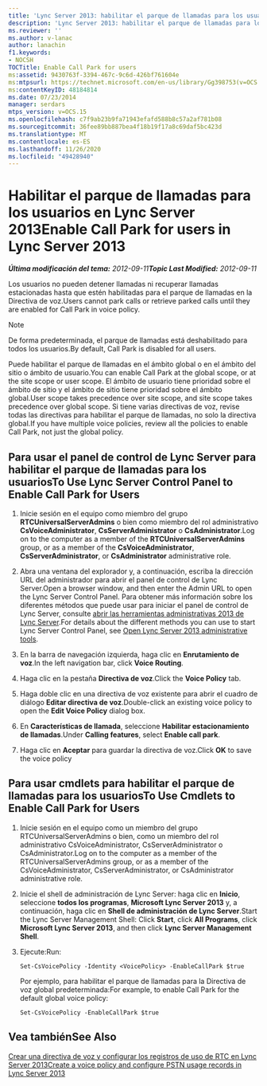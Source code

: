 ```yaml
---
title: 'Lync Server 2013: habilitar el parque de llamadas para los usuarios'
description: 'Lync Server 2013: habilitar el parque de llamadas para los usuarios.'
ms.reviewer: ''
ms.author: v-lanac
author: lanachin
f1.keywords:
- NOCSH
TOCTitle: Enable Call Park for users
ms:assetid: 9430763f-3394-467c-9c6d-426bf761604e
ms:mtpsurl: https://technet.microsoft.com/en-us/library/Gg398753(v=OCS.15)
ms:contentKeyID: 48184814
ms.date: 07/23/2014
manager: serdars
mtps_version: v=OCS.15
ms.openlocfilehash: c7f9ab23b9fa71943efafd588b8c57a2af781b08
ms.sourcegitcommit: 36fee89bb887bea4f18b19f17a8c69daf5bc423d
ms.translationtype: MT
ms.contentlocale: es-ES
ms.lasthandoff: 11/26/2020
ms.locfileid: "49428940"
---
```

# <a name="enable-call-park-for-users-in-lync-server-2013"></a><span data-ttu-id="50fe5-103">Habilitar el parque de llamadas para los usuarios en Lync Server 2013</span><span class="sxs-lookup"><span data-stu-id="50fe5-103">Enable Call Park for users in Lync Server 2013</span></span>

<div data-xmlns="http://www.w3.org/1999/xhtml">

<div class="topic" data-xmlns="http://www.w3.org/1999/xhtml" data-msxsl="urn:schemas-microsoft-com:xslt" data-cs="https://msdn.microsoft.com/">

<div data-asp="https://msdn2.microsoft.com/asp">



</div>

<div id="mainSection">

<div id="mainBody"><span data-ttu-id="50fe5-104">

<span> </span></span><span class="sxs-lookup"><span data-stu-id="50fe5-104">

<span> </span></span></span>

<span data-ttu-id="50fe5-105">_**Última modificación del tema:** 2012-09-11_</span><span class="sxs-lookup"><span data-stu-id="50fe5-105">_**Topic Last Modified:** 2012-09-11_</span></span>

<span data-ttu-id="50fe5-106">Los usuarios no pueden detener llamadas ni recuperar llamadas estacionadas hasta que estén habilitadas para el parque de llamadas en la Directiva de voz.</span><span class="sxs-lookup"><span data-stu-id="50fe5-106">Users cannot park calls or retrieve parked calls until they are enabled for Call Park in voice policy.</span></span>

<div>


> [!NOTE]  
> <span data-ttu-id="50fe5-107">De forma predeterminada, el parque de llamadas está deshabilitado para todos los usuarios.</span><span class="sxs-lookup"><span data-stu-id="50fe5-107">By default, Call Park is disabled for all users.</span></span>



</div>

<span data-ttu-id="50fe5-108">Puede habilitar el parque de llamadas en el ámbito global o en el ámbito del sitio o ámbito de usuario.</span><span class="sxs-lookup"><span data-stu-id="50fe5-108">You can enable Call Park at the global scope, or at the site scope or user scope.</span></span> <span data-ttu-id="50fe5-109">El ámbito de usuario tiene prioridad sobre el ámbito de sitio y el ámbito de sitio tiene prioridad sobre el ámbito global.</span><span class="sxs-lookup"><span data-stu-id="50fe5-109">User scope takes precedence over site scope, and site scope takes precedence over global scope.</span></span> <span data-ttu-id="50fe5-110">Si tiene varias directivas de voz, revise todas las directivas para habilitar el parque de llamadas, no solo la directiva global.</span><span class="sxs-lookup"><span data-stu-id="50fe5-110">If you have multiple voice policies, review all the policies to enable Call Park, not just the global policy.</span></span>

<div>

## <a name="to-use-lync-server-control-panel-to-enable-call-park-for-users"></a><span data-ttu-id="50fe5-111">Para usar el panel de control de Lync Server para habilitar el parque de llamadas para los usuarios</span><span class="sxs-lookup"><span data-stu-id="50fe5-111">To Use Lync Server Control Panel to Enable Call Park for Users</span></span>

1.  <span data-ttu-id="50fe5-112">Inicie sesión en el equipo como miembro del grupo **RTCUniversalServerAdmins** o bien como miembro del rol administrativo **CsVoiceAdministrator**, **CsServerAdministrator** o **CsAdministrator**.</span><span class="sxs-lookup"><span data-stu-id="50fe5-112">Log on to the computer as a member of the **RTCUniversalServerAdmins** group, or as a member of the **CsVoiceAdministrator**, **CsServerAdministrator**, or **CsAdministrator** administrative role.</span></span>

2.  <span data-ttu-id="50fe5-113">Abra una ventana del explorador y, a continuación, escriba la dirección URL del administrador para abrir el panel de control de Lync Server.</span><span class="sxs-lookup"><span data-stu-id="50fe5-113">Open a browser window, and then enter the Admin URL to open the Lync Server Control Panel.</span></span> <span data-ttu-id="50fe5-114">Para obtener más información sobre los diferentes métodos que puede usar para iniciar el panel de control de Lync Server, consulte [abrir las herramientas administrativas 2013 de Lync Server](lync-server-2013-open-lync-server-administrative-tools.md).</span><span class="sxs-lookup"><span data-stu-id="50fe5-114">For details about the different methods you can use to start Lync Server Control Panel, see [Open Lync Server 2013 administrative tools](lync-server-2013-open-lync-server-administrative-tools.md).</span></span>

3.  <span data-ttu-id="50fe5-115">En la barra de navegación izquierda, haga clic en **Enrutamiento de voz**.</span><span class="sxs-lookup"><span data-stu-id="50fe5-115">In the left navigation bar, click **Voice Routing**.</span></span>

4.  <span data-ttu-id="50fe5-116">Haga clic en la pestaña **Directiva de voz**.</span><span class="sxs-lookup"><span data-stu-id="50fe5-116">Click the **Voice Policy** tab.</span></span>

5.  <span data-ttu-id="50fe5-117">Haga doble clic en una directiva de voz existente para abrir el cuadro de diálogo **Editar directiva de voz**.</span><span class="sxs-lookup"><span data-stu-id="50fe5-117">Double-click an existing voice policy to open the **Edit Voice Policy** dialog box.</span></span>

6.  <span data-ttu-id="50fe5-118">En **Características de llamada**, seleccione **Habilitar estacionamiento de llamadas**.</span><span class="sxs-lookup"><span data-stu-id="50fe5-118">Under **Calling features**, select **Enable call park**.</span></span>

7.  <span data-ttu-id="50fe5-119">Haga clic en **Aceptar** para guardar la directiva de voz.</span><span class="sxs-lookup"><span data-stu-id="50fe5-119">Click **OK** to save the voice policy</span></span>

</div>

<div>

## <a name="to-use-cmdlets-to-enable-call-park-for-users"></a><span data-ttu-id="50fe5-120">Para usar cmdlets para habilitar el parque de llamadas para los usuarios</span><span class="sxs-lookup"><span data-stu-id="50fe5-120">To Use Cmdlets to Enable Call Park for Users</span></span>

1.  <span data-ttu-id="50fe5-121">Inicie sesión en el equipo como un miembro del grupo RTCUniversalServerAdmins o bien, como un miembro del rol administrativo CsVoiceAdministrator, CsServerAdministrator o CsAdministrator.</span><span class="sxs-lookup"><span data-stu-id="50fe5-121">Log on to the computer as a member of the RTCUniversalServerAdmins group, or as a member of the CsVoiceAdministrator, CsServerAdministrator, or CsAdministrator administrative role.</span></span>

2.  <span data-ttu-id="50fe5-122">Inicie el shell de administración de Lync Server: haga clic en **Inicio**, seleccione **todos los programas**, **Microsoft Lync Server 2013** y, a continuación, haga clic en **Shell de administración de Lync Server**.</span><span class="sxs-lookup"><span data-stu-id="50fe5-122">Start the Lync Server Management Shell: Click **Start**, click **All Programs**, click **Microsoft Lync Server 2013**, and then click **Lync Server Management Shell**.</span></span>

3.  <span data-ttu-id="50fe5-123">Ejecute:</span><span class="sxs-lookup"><span data-stu-id="50fe5-123">Run:</span></span>
    
        Set-CsVoicePolicy -Identity <VoicePolicy> -EnableCallPark $true
    
    <span data-ttu-id="50fe5-124">Por ejemplo, para habilitar el parque de llamadas para la Directiva de voz global predeterminada:</span><span class="sxs-lookup"><span data-stu-id="50fe5-124">For example, to enable Call Park for the default global voice policy:</span></span>
    
        Set-CsVoicePolicy -EnableCallPark $true

</div>

<div>

## <a name="see-also"></a><span data-ttu-id="50fe5-125">Vea también</span><span class="sxs-lookup"><span data-stu-id="50fe5-125">See Also</span></span>


[<span data-ttu-id="50fe5-126">Crear una directiva de voz y configurar los registros de uso de RTC en Lync Server 2013</span><span class="sxs-lookup"><span data-stu-id="50fe5-126">Create a voice policy and configure PSTN usage records in Lync Server 2013</span></span>](lync-server-2013-create-a-voice-policy-and-configure-pstn-usage-records.md)  
  

<span data-ttu-id="50fe5-127"></div>

</div>

<span> </span>

</div>

</div>

</span><span class="sxs-lookup"><span data-stu-id="50fe5-127"></div>

</div>

<span> </span>

</div>

</div>

</span></span></div>

